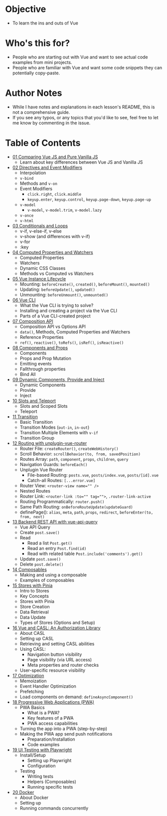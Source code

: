 # Objective
- To learn the ins and outs of Vue

# Who's this for?
- People who are starting out with Vue and want to see actual code examples from mini projects.
- People who are familiar with Vue and want some code snippets they can potentially copy-paste.

# Author Notes
- While I have notes and explanations in each lesson's README, this is not a comprehensive guide.
- If you see any typos, or any topics that you'd like to see, feel free to let me know by commenting in the issue.

# Table of Contents
- [01 Comparing Vue JS and Pure Vanilla JS](./01-vue-vs-vanilla-js/)
  - Learn about key differences between Vue JS and Vanilla JS
- [02 Directives and Event Modifiers](./02-directives/)
  - Interpolation
  - `v-bind`
  - Methods and `v-on`
  - Event Modifiers
    - `click.right`, `click.middle`
    - `keyup.enter`, `keyup.control`, `keyup.page-down`, `keyup.page-up`
  - `v-model`
    - `v-model`, `v-model.trim`, `v-model.lazy`
  - `v-once`
  - `v-html`
- [03 Conditionals and Loops](./03-conditionals-loops/)
  - v-if, v-else-if, v-else
  - v-show (and differences with v-if)
  - v-for
  - :key
- [04 Computed Properties and Watchers](./04-computed-watcher/)
  - Computed Properties
  - Watchers
  - Dynamic CSS Classes
  - Methods vs Computed vs Watchers
- [05 Vue Instance Lifecycle](./05-lifecycle/)
  - Mounting: `beforeCreate()`, `created()`, `beforeMount()`, `mounted()`
  - Updating: `beforeUpdate()`, `updated()`
  - Unmounting: `beforeUnmount()`, `unmounted()`
- [06 Vue CLI](./06-vue-cli/)
  - What the Vue CLI is trying to solve?
  - Installing and creating a project via the Vue CLI
  - Parts of a Vue CLI-created project
- [07 Composition API](./07-composition-api/)
  - Composition API vs Options API
  - `data()`, Methods, Computed Properties and Watchers
  - Reference Properties
  - `ref()`, `reactive()`, `toRefs()`, `isRef()`, `isReactive()`
- [08 Components and Props](./08-components-props/)
  - Components
  - Props and Prop Mutation
  - Emitting events
  - Fallthrough properties
  - Bind All
- [09 Dynamic Components, Provide and Inject](./09-provide-inject/)
  - Dynamic Components
  - Provide
  - Inject
- [10 Slots and Teleport](./10-slots-teleport/)
  - Slots and Scoped Slots
  - Teleport
- [11 Transition](./11-transition/)
  - Basic Transition
  - Transition Modes (`out-in`, `in-out`)
  - Transition Multiple Elements with `v-if`
  - Transition Group
- [12 Routing with unplugin-vue-router](./12-routing/)
  - Router File: `createRouter()`, `createWebHistory()`
  - Scroll Behavior: `scrollBehavior(to, from, savedPosition)`
  - Routes Array: `path`, `component`, `props`, `children`, `query`
  - Navigation Guards: `beforeEach()`
  - Unplugin Vue Router
    - File-based Routing: `posts.vue`, `posts/index.vue`, `posts/[id].vue`
    - Catch-all Routes: `[...error.vue]`
  - Router View: `<router-view name="" />`
  - Nested Routes
  - Router Link: `<router-link :to="" tag="">`, `.router-link-active`
  - Routing Programmatically: `router.push()`
  - Same Path Routing: `onBeforeRouteUpdate(updateGuard)`
  - definePage(): `alias`, `meta`, `path`, `props`, `redirect`, `beforeEnter(to, from, next)` 
- [13 Backend REST API with vue-api-query](./13-backend/)
  - Vue API Query
  - Create `post.save()`
  - Read
    - Read a list `Post.get()`
    - Read an entry `Post.find(id)`
    - Read with related table `Post.include('comments').get()`
  - Update `post.save()`
  - Delete `post.delete()`
- [14 Composables](./14-composables/)
  - Making and using a composable
  - Examples of composables
- [15 Stores with Pinia](./15-stores/)
  - Intro to Stores
  - Key Concepts
  - Stores with Pinia
  - Store Creation
  - Data Retrieval
  - Data Update
  - Types of Stores (Options and Setup)
- [16 Vue and CASL: An Authorization Library](./16-casl/)
  - About CASL
  - Setting up CASL
  - Retrieving and setting CASL abilities
  - Using CASL:
    - Navigation button visibility
    - Page visibility (via URL access)
    - Meta properties and router checks
  - User-specific resource visibility
- [17 Optimization](./17-optimization/)
  - Memoization
  - Event Handler Optimization
  - Prefetching
  - Load components on demand: `defineAsyncComponent()`
- [18 Progressive Web Applications (PWA)](./18-pwa/)
  - PWA Basics
    - What is a PWA?
    - Key features of a PWA
    - PWA access capabilities
  - Turning the app into a PWA (step-by-step)
  - Making the PWA app send push notifications
    - Preparation/Installation
    - Code examples
- [19 UI Testing with Playwright](./19-testing/)
  - Install/Setup
    - Setting up Playwright
    - Configuration
  - Testing
    - Writing tests
    - Helpers (Composables)
    - Running specific tests
- [20 Docker](./20-docker/)
  - About Docker
  - Setting up
  - Running commands concurrently
